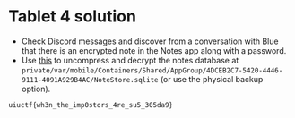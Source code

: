 # Tablet 4 solution

- Check Discord messages and discover from a conversation with Blue that there is an encrypted note in the Notes app along with a password.
- Use [this](https://github.com/threeplanetssoftware/apple_cloud_notes_parser) to uncompress and decrypt the notes database at `private/var/mobile/Containers/Shared/AppGroup/4DCEB2C7-5420-4446-9111-4091A929B4AC/NoteStore.sqlite` (or use the physical backup option).

```
uiuctf{wh3n_the_imp0stors_4re_su5_305da9}
```